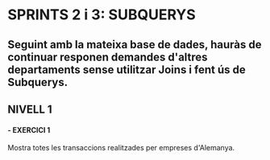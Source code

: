 # SPRINTS 2 i 3: SUBQUERYS
## Seguint amb la mateixa base de dades, hauràs de continuar responen demandes d'altres departaments sense utilitzar Joins i fent ús de Subquerys.

## NIVELL 1

#### - EXERCICI 1
Mostra totes les transaccions realitzades per empreses d'Alemanya.
